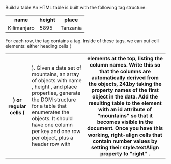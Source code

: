 Build a table
An HTML table is built with the following tag structure:
<table>
<tr>
<th>name</th>
<th>height</th>
<th>place</th>
</tr>
<tr>
<td>Kilimanjaro</td>
<td>5895</td>
<td>Tanzania</td>
</tr>
</table>
For each row, the <table> tag contains a <tr> tag. Inside of these <tr> tags,
we can put cell elements: either heading cells ( <th> ) or regular cells ( <td> ).
Given a data set of mountains, an array of objects with name , height , and
place properties, generate the DOM structure for a table that enumerates the
objects. It should have one column per key and one row per object, plus a
header row with <th> elements at the top, listing the column names.
Write this so that the columns are automatically derived from the objects,
241by taking the property names of the first object in the data.
Add the resulting table to the element with an id attribute of "mountains"
so that it becomes visible in the document.
Once you have this working, right-align cells that contain number values by
setting their style.textAlign property to "right" .